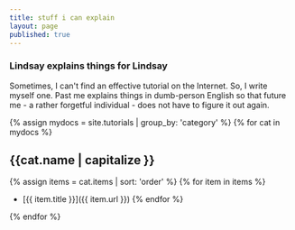 ```yaml
---
title: stuff i can explain
layout: page
published: true
---
```


### Lindsay explains things for Lindsay

Sometimes, I can't find an effective tutorial on the Internet. So, I write myself
one. Past me explains things in dumb-person English so that future me - a
rather forgetful individual - does not have to figure it out again.

{% assign mydocs = site.tutorials | group_by: 'category' %}
{% for cat in mydocs %}
## {{cat.name | capitalize }}
{% assign items = cat.items | sort: 'order' %}
{% for item in items %}
  - [{{ item.title }}]({{ item.url }})
{% endfor %}

{% endfor %}
